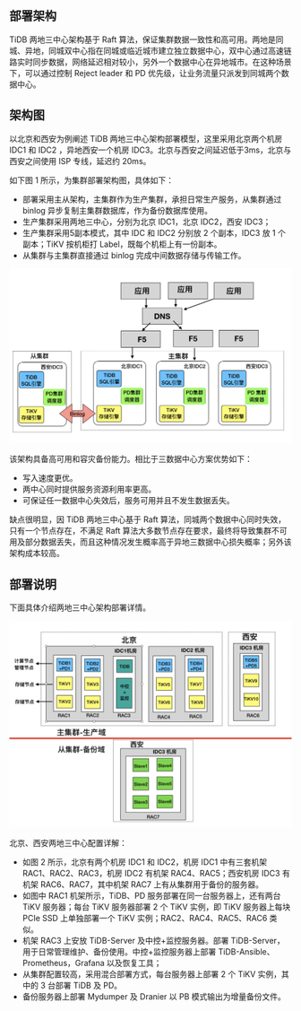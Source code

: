 ## **部署架构**
TiDB 两地三中心架构基于 Raft 算法，保证集群数据一致性和高可用。两地是同城、异地，同城双中心指在同城或临近城市建立独立数据中心，双中心通过高速链路实时同步数据，网络延迟相对较小，另外一个数据中心在异地城市。在这种场景下，可以通过控制 Reject leader 和 PD 优先级，让业务流量只派发到同城两个数据中心。

## **架构图**
以北京和西安为例阐述 TiDB 两地三中心架构部署模型，这里采用北京两个机房 IDC1 和 IDC2 ，异地西安一个机房 IDC3。北京与西安之间延迟低于3ms，北京与西安之间使用 ISP 专线，延迟约 20ms。

如下图 1 所示，为集群部署架构图，具体如下：

* 部署采用主从架构，主集群作为生产集群，承担日常生产服务，从集群通过 binlog 异步复制主集群数据库，作为备份数据库使用。
* 生产集群采用两地三中心，分别为北京 IDC1，北京 IDC2，西安 IDC3；
* 生产集群采用5副本模式，其中 IDC 和 IDC2 分别放 2 个副本，IDC3 放 1 个副本；TiKV 按机柜打 Label，既每个机柜上有一份副本。
* 从集群与主集群直接通过 binlog 完成中间数据存储与传输工作。

![图 1  两地三中心集群架构图](https://github.com/Ryan160922/tidb-in-action/blob/master/session4/chapter4/p1.png "图 1  两地三中心集群架构图" )


该架构具备高可用和容灾备份能力。相比于三数据中心方案优势如下：

* 写入速度更优。
* 两中心同时提供服务资源利用率更高。
* 可保证任一数据中心失效后，服务可用并且不发生数据丢失。

缺点很明显，因 TiDB 两地三中心基于 Raft 算法，同城两个数据中心同时失效，只有一个节点存在，不满足 Raft 算法大多数节点存在要求，最终将导致集群不可用及部分数据丢失，而且这种情况发生概率高于异地三数据中心损失概率；另外该架构成本较高。 

## 部署说明
下面具体介绍两地三中心架构部署详情。

![图片](https://github.com/Ryan160922/tidb-in-action/blob/master/session4/chapter4/p2.png "图 1  两地三中心集群架构图")

北京、西安两地三中心配置详解：

* 如图 2 所示，北京有两个机房 IDC1 和 IDC2，机房 IDC1 中有三套机架 RAC1、RAC2、RAC3，机房 IDC2 有机架 RAC4、RAC5；西安机房 IDC3 有机架 RAC6、RAC7，其中机架 RAC7 上有从集群用于备份的服务器。
* 如图中 RAC1 机架所示，TiDB、PD 服务部署在同一台服务器上，还有两台 TiKV 服务器；每台 TiKV 服务器部署 2 个 TiKV 实例，即 TiKV 服务器上每块 PCIe SSD 上单独部署一个 TiKV 实例；RAC2、RAC4、RAC5、RAC6 类似。
* 机架 RAC3 上安放 TiDB-Server 及中控+监控服务器。部署 TiDB-Server，用于日常管理维护、备份使用。中控+监控服务器上部署 TiDB-Ansible、Prometheus，Grafana 以及恢复工具；
* 从集群配置较高，采用混合部署方式，每台服务器上部署 2 个 TiKV 实例，其中的 3 台部署 TiDB 及 PD。 
* 备份服务器上部署 Mydumper 及 Dranier 以 PB 模式输出为增量备份文件。
